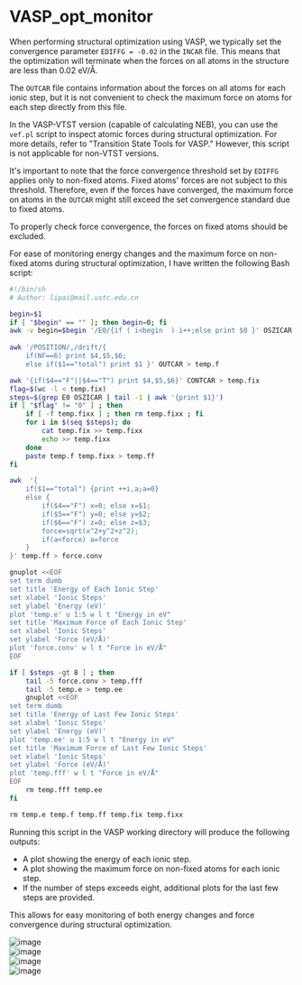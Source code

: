 # VASP_opt_monitor

When performing structural optimization using VASP, we typically set the convergence parameter `EDIFFG = -0.02` in the `INCAR` file. This means that the optimization will terminate when the forces on all atoms in the structure are less than 0.02 eV/Å.

The `OUTCAR` file contains information about the forces on all atoms for each ionic step, but it is not convenient to check the maximum force on atoms for each step directly from this file.

In the VASP-VTST version (capable of calculating NEB), you can use the `vef.pl` script to inspect atomic forces during structural optimization. For more details, refer to "Transition State Tools for VASP." However, this script is not applicable for non-VTST versions.

It's important to note that the force convergence threshold set by `EDIFFG` applies only to non-fixed atoms. Fixed atoms' forces are not subject to this threshold. Therefore, even if the forces have converged, the maximum force on atoms in the `OUTCAR` might still exceed the set convergence standard due to fixed atoms.

To properly check force convergence, the forces on fixed atoms should be excluded.

For ease of monitoring energy changes and the maximum force on non-fixed atoms during structural optimization, I have written the following Bash script:

```bash
#!/bin/sh
# Author: lipai@mail.ustc.edu.cn

begin=$1
if [ "$begin" == "" ]; then begin=0; fi    
awk -v begin=$begin '/E0/{if ( i<begin  ) i++;else print $0 }' OSZICAR > temp.e
    
awk '/POSITION/,/drift/{
    if(NF==6) print $4,$5,$6;
    else if($1=="total") print $1 }' OUTCAR > temp.f

awk '{if($4=="F"||$4=="T") print $4,$5,$6}' CONTCAR > temp.fix
flag=$(wc -l < temp.fix)
steps=$(grep E0 OSZICAR | tail -1 | awk '{print $1}')
if [ "$flag" != "0" ] ; then
    if [ -f temp.fixx ] ; then rm temp.fixx ; fi
    for i in $(seq $steps); do
        cat temp.fix >> temp.fixx
        echo >> temp.fixx
    done
    paste temp.f temp.fixx > temp.ff
fi

awk  '{ 
    if($1=="total") {print ++i,a;a=0}
    else {
        if($4=="F") x=0; else x=$1;
        if($5=="F") y=0; else y=$2;
        if($6=="F") z=0; else z=$3;
        force=sqrt(x^2+y^2+z^2);
        if(a<force) a=force
    }
}' temp.ff > force.conv

gnuplot <<EOF 
set term dumb
set title 'Energy of Each Ionic Step'
set xlabel 'Ionic Steps'
set ylabel 'Energy (eV)'
plot 'temp.e' u 1:5 w l t "Energy in eV"
set title 'Maximum Force of Each Ionic Step'
set xlabel 'Ionic Steps'
set ylabel 'Force (eV/Å)'
plot 'force.conv' w l t "Force in eV/Å"
EOF

if [ $steps -gt 8 ] ; then
    tail -5 force.conv > temp.fff
    tail -5 temp.e > temp.ee
    gnuplot <<EOF 
set term dumb
set title 'Energy of Last Few Ionic Steps'
set xlabel 'Ionic Steps'
set ylabel 'Energy (eV)'
plot 'temp.ee' u 1:5 w l t "Energy in eV"
set title 'Maximum Force of Last Few Ionic Steps'
set xlabel 'Ionic Steps'
set ylabel 'Force (eV/Å)'
plot 'temp.fff' w l t "Force in eV/Å"
EOF
    rm temp.fff temp.ee
fi

rm temp.e temp.f temp.ff temp.fix temp.fixx
```

Running this script in the VASP working directory will produce the following outputs:

- A plot showing the energy of each ionic step.
- A plot showing the maximum force on non-fixed atoms for each ionic step.
- If the number of steps exceeds eight, additional plots for the last few steps are provided.

This allows for easy monitoring of both energy changes and force convergence during structural optimization.

![image](https://github.com/user-attachments/assets/72737fc0-ff87-4151-82c0-b90161571d66)  
![image](https://github.com/user-attachments/assets/467c03b5-81dd-42b6-b561-4ad92cc4bf6a)  
![image](https://github.com/user-attachments/assets/00da449d-a01c-40df-a1b6-1ae06ed813fd)  
![image](https://github.com/user-attachments/assets/e2bb9ff6-849a-4553-abb7-18badd5dc55a)  


